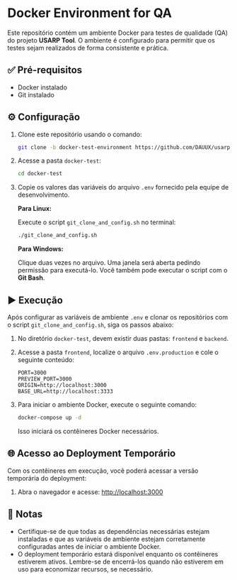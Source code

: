 # Docker Environment for QA

Este repositório contém um ambiente Docker para testes de qualidade (QA) do projeto **USARP Tool**. O ambiente é configurado para permitir que os testes sejam realizados de forma consistente e prática.

## ✅ Pré-requisitos

* Docker instalado
* Git instalado

## ⚙️ Configuração

1. Clone este repositório usando o comando:

   ```bash
   git clone -b docker-test-environment https://github.com/DAUUX/usarp-tool.git docker-test
   ```

2. Acesse a pasta `docker-test`:

   ```bash
   cd docker-test
   ```

3. Copie os valores das variáveis do arquivo `.env` fornecido pela equipe de desenvolvimento.

   **Para Linux:**

   Execute o script `git_clone_and_config.sh` no terminal:

   ```bash
   ./git_clone_and_config.sh
   ```

   **Para Windows:**

   Clique duas vezes no arquivo. Uma janela será aberta pedindo permissão para executá-lo.
   Você também pode executar o script com o **Git Bash**.

## ▶️ Execução

Após configurar as variáveis de ambiente `.env` e clonar os repositórios com o script `git_clone_and_config.sh`, siga os passos abaixo:

1. No diretório `docker-test`, devem existir duas pastas: `frontend` e `backend`.

2. Acesse a pasta `frontend`, localize o arquivo `.env.production` e cole o seguinte conteúdo:

   ```
   PORT=3000
   PREVIEW_PORT=3000
   ORIGIN=http://localhost:3000
   BASE_URL=http://localhost:3333
   ```

3. Para iniciar o ambiente Docker, execute o seguinte comando:

   ```bash
   docker-compose up -d
   ```

   Isso iniciará os contêineres Docker necessários.

## 🌐 Acesso ao Deployment Temporário

Com os contêineres em execução, você poderá acessar a versão temporária do deployment:

1. Abra o navegador e acesse:
   [http://localhost:3000](http://localhost:3000)

## 📝 Notas

* Certifique-se de que todas as dependências necessárias estejam instaladas e que as variáveis de ambiente estejam corretamente configuradas antes de iniciar o ambiente Docker.
* O deployment temporário estará disponível enquanto os contêineres estiverem ativos. Lembre-se de encerrá-los quando não estiverem em uso para economizar recursos, se necessário.